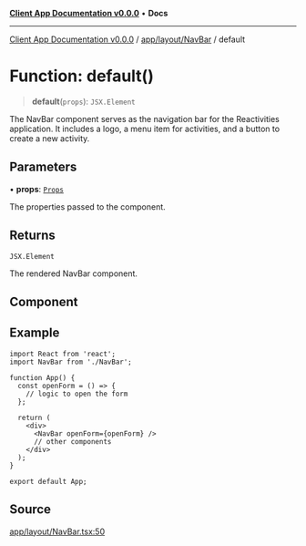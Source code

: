 [**Client App Documentation v0.0.0**](../../../../README.md) • **Docs**

***

[Client App Documentation v0.0.0](../../../../README.md) / [app/layout/NavBar](../README.md) / default

# Function: default()

> **default**(`props`): `JSX.Element`

The NavBar component serves as the navigation bar for the Reactivities application.
It includes a logo, a menu item for activities, and a button to create a new activity.

## Parameters

• **props**: [`Props`](../interfaces/Props.md)

The properties passed to the component.

## Returns

`JSX.Element`

The rendered NavBar component.

## Component

## Example

```tsx
import React from 'react';
import NavBar from './NavBar';

function App() {
  const openForm = () => {
    // logic to open the form
  };

  return (
    <div>
      <NavBar openForm={openForm} />
      // other components
    </div>
  );
}

export default App;
```

## Source

[app/layout/NavBar.tsx:50](https://github.com/jimmykurian/Reactivities/blob/3efbe3bfb6716c3d5c2e8564b3c6191927ca620b/client-app/src/app/layout/NavBar.tsx#L50)
